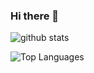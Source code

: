 ### Hi there 👋

<!--
**codebuledotcom/codebuledotcom** is a ✨ _special_ ✨ repository because its `README.md` (this file) appears on your GitHub profile.

Here are some ideas to get you started:

- 🔭 I’m currently working on ...
- 🌱 I’m currently learning ...
- 👯 I’m looking to collaborate on ...
- 🤔 I’m looking for help with ...
- 💬 Ask me about ...
- 📫 How to reach me: ...
- 😄 Pronouns: ...
- ⚡ Fun fact: ...
-->

![github stats](https://github-readme-stats.vercel.app/api?username=codebuledotcom&count_private=true&show_icons=true&theme=radical)

![Top Languages](https://github-readme-stats.vercel.app/api/top-langs/?username=codebuledotcom&show_icons=true&theme=radical)
